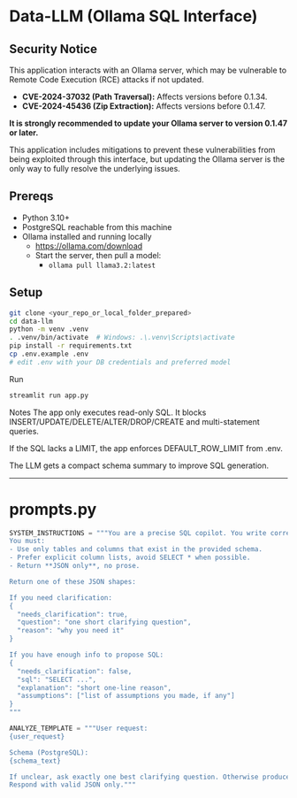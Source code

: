 # Data-LLM (Ollama SQL Interface)

## Security Notice
This application interacts with an Ollama server, which may be vulnerable to Remote Code Execution (RCE) attacks if not updated.
- **CVE-2024-37032 (Path Traversal):** Affects versions before 0.1.34.
- **CVE-2024-45436 (Zip Extraction):** Affects versions before 0.1.47.

**It is strongly recommended to update your Ollama server to version 0.1.47 or later.**

This application includes mitigations to prevent these vulnerabilities from being exploited through this interface, but updating the Ollama server is the only way to fully resolve the underlying issues.

## Prereqs
- Python 3.10+
- PostgreSQL reachable from this machine
- Ollama installed and running locally
  - https://ollama.com/download
  - Start the server, then pull a model:
    - `ollama pull llama3.2:latest`

## Setup
```bash
git clone <your_repo_or_local_folder_prepared>
cd data-llm
python -m venv .venv
. .venv/bin/activate  # Windows: .\.venv\Scripts\activate
pip install -r requirements.txt
cp .env.example .env
# edit .env with your DB credentials and preferred model
```
Run
```bash
streamlit run app.py
```

Notes
The app only executes read-only SQL. It blocks INSERT/UPDATE/DELETE/ALTER/DROP/CREATE and multi-statement queries.

If the SQL lacks a LIMIT, the app enforces DEFAULT_ROW_LIMIT from .env.

The LLM gets a compact schema summary to improve SQL generation.


---

# prompts.py
```python
SYSTEM_INSTRUCTIONS = """You are a precise SQL copilot. You write correct, minimal SQL for PostgreSQL only.
You must:
- Use only tables and columns that exist in the provided schema.
- Prefer explicit column lists, avoid SELECT * when possible.
- Return **JSON only**, no prose.

Return one of these JSON shapes:

If you need clarification:
{
  "needs_clarification": true,
  "question": "one short clarifying question",
  "reason": "why you need it"
}

If you have enough info to propose SQL:
{
  "needs_clarification": false,
  "sql": "SELECT ...",
  "explanation": "short one-line reason",
  "assumptions": ["list of assumptions you made, if any"]
}
"""

ANALYZE_TEMPLATE = """User request:
{user_request}

Schema (PostgreSQL):
{schema_text}

If unclear, ask exactly one best clarifying question. Otherwise produce SQL.
Respond with valid JSON only."""
